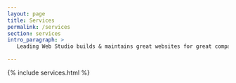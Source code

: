 ```yaml
---
layout: page
title: Services
permalink: /services
section: services
intro_paragraph: >
   Leading Web Studio builds & maintains great websites for great companies.

---
```

{% include services.html %}
